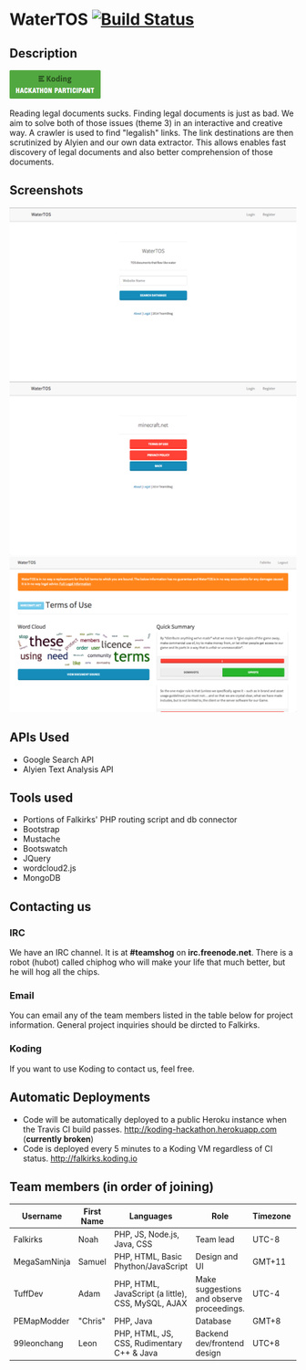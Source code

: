 WaterTOS [![Build Status](https://travis-ci.org/Falkirks/TeamShog.svg)](https://travis-ci.org/Falkirks/TeamShog/builds)
=========
## Description
[![Koding Hackathon](/assets/badge.png?raw=true "Koding Hackathon")](https://koding.com/Hackathon)

Reading legal documents sucks. Finding legal documents is just as bad. We aim to solve both of those issues (theme 3) in an interactive and creative way. A crawler is used to find "legalish" links. The link destinations are then scrutinized by Alyien and our own data extractor. This allows enables fast discovery of legal documents and also better comprehension of those documents. 
## Screenshots
![1](/assets/screenshot1.png?raw=true "Koding Hackathon")
![2](/assets/screenshot2.png?raw=true "Koding Hackathon")
![3](/assets/screenshot3.png?raw=true "Koding Hackathon")

## APIs Used
* Google Search API
* Alyien Text Analysis API

## Tools used
* Portions of Falkirks' PHP routing script and db connector
* Bootstrap
* Mustache
* Bootswatch
* JQuery
* wordcloud2.js
* MongoDB

## Contacting us
### IRC
We have an IRC channel. It is at **#teamshog** on **irc.freenode.net**. There is a robot (hubot) called chiphog who will make your life that much better, but he will hog all the chips.
### Email
You can email any of the team members listed in the table below for project information. General project inquiries should be dircted to Falkirks.
### Koding
If you want to use Koding to contact us, feel free. 

## Automatic Deployments
* Code will be automatically deployed to a public Heroku instance when the Travis CI build passes. http://koding-hackathon.herokuapp.com (**currently broken**)
* Code is deployed every 5 minutes to a Koding VM regardless of CI status. http://falkirks.koding.io

## Team members (in order of joining)

| Username | First Name |  Languages | Role | Timezone | Email |
| -------- | ---------- | ---------- | ---- | -------- | ----- |
| Falkirks | Noah | PHP, JS, Node.js, Java, CSS | Team lead | UTC-8 | me@falkirks.com |
| MegaSamNinja | Samuel | PHP, HTML, Basic Phython/JavaScript | Design and UI | GMT+11 | Samuel_ipad2@hotmail.com |
| TuffDev | Adam  | PHP, HTML, JavaScript (a little), CSS, MySQL, AJAX | Make suggestions and observe proceedings. | UTC-4 | cooladam98@gmail.com |
| PEMapModder | "Chris" | PHP, Java | Database | GMT+8 | pemapmodder1970@gmail.com |
| 99leonchang | Leon | PHP, HTML, JS, CSS, Rudimentary C++ & Java | Backend dev/frontend design | UTC+8 | 99leonchang@gmail.com |
